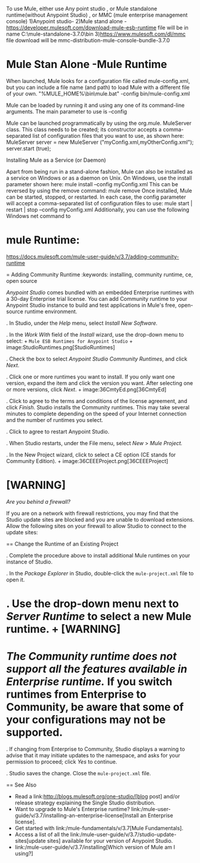 
To use Mule, either use Any point studio , or Mule standalone runtime(without Anypoint Studio) , or MMC (mule enterprise management console)
1)Anypoint studio-
2)Mule stand alone - https://developer.mulesoft.com/download-mule-esb-runtime 
file will be in name C:\mule-standalone-3.7.0\bin
3)https://www.mulesoft.com/dl/mmc
file download will be mmc-distribution-mule-console-bundle-3.7.0

Mule Stan Alone -Mule Runtime
=============================

When launched, Mule looks for a configuration file called
mule-config.xml, but you can include a file name (and path) to load
Mule with a different file of your own.
"%MULE_HOME%\bin\mule.bat" -config bin/mule-config.xml

Mule can be loaded by running it and using any one of its command-line
arguments. The main parameter to use is –config

Mule can be launched programmatically by using the org.mule.
MuleServer class. This class needs to be created; its constructor accepts a
comma-separated list of configuration files that you want to use, as shown
here:
MuleServer server = new MuleServer ("myConfig.xml,myOtherConfig.xml");
server.start (true);


Installing Mule as a Service (or Daemon)

Apart from being run in a stand-alone fashion, Mule can also be installed as
a service on Windows or as a daemon on Unix.
On Windows, use the install parameter shown here:
mule install –config myConfig.xml
This can be reversed by using the remove command:
mule remove
Once installed, Mule can be started, stopped, or restarted. In each case, the
config parameter will accept a comma-separated list of configuration files
to use:
mule start | restart | stop –config myConfig.xml
Additionally, you can use the following Windows net command to



mule Runtime:
============
https://docs.mulesoft.com/mule-user-guide/v/3.7/adding-community-runtime

= Adding Community Runtime
:keywords: installing, community runtime, ce, open source

*Anypoint Studio* comes bundled with an embedded Enterprise runtimes with a 30-day Enterprise trial license. You can add Community runtime to your Anypoint Studio instance to build and test applications in Mule's free, open-source runtime environment.

. In Studio, under the *Help* menu, select *Install New Software.*

. In the *Work With* field of the *Install* wizard, use the drop-down menu to select:
+
`Mule ESB Runtimes for Anypoint Studio`
+
image:StudioRuntimes.png[StudioRuntimes]

. Check the box to select *Anypoint Studio Community Runtimes*, and click *Next*.

. Click one or more runtimes you want to install. If you only want one version, expand the item and click the version you want. After selecting one or more versions, click *Next*.
+
image:36CmtyEd.png[36CmtyEd]

. Click to agree to the terms and conditions of the license agreement, and click *Finish*. Studio installs the Community runtimes. This may take several minutes to complete depending on the speed of your Internet connection and the number of runtimes you select.

. Click to agree to restart Anypoint Studio.

. When Studio restarts, under the File menu, select *New* > *Mule Project.*

. In the New Project wizard, click to select a CE option (CE stands for Community Edition).
+
image:36CEEEProject.png[36CEEEProject]

[WARNING]
====
*Are you behind a firewall?*

If you are on a network with firewall restrictions, you may find that the Studio update sites are blocked and you are unable to download extensions. Allow the following sites on your firewall to allow Studio to connect to the update sites:


== Change the Runtime of an Existing Project

. Complete the procedure above to install additional Mule runtimes on your instance of Studio. 

. In the *Package Explorer* in Studio, double-click the `mule-project.xml` file to open it.

. Use the drop-down menu next to *Server Runtime* to select a new Mule runtime.
+
[WARNING]
====
*The Community runtime does not support all the features available in Enterprise runtime.* If you switch runtimes from Enterprise to Community, be aware that some of your configurations may not be supported.
====
. If changing from Enterprise to Community, Studio displays a warning to advise that it may initiate updates to the namespace, and asks for your permission to proceed; click *Yes* to continue. 

. Studio saves the change. Close the `mule-project.xml` file.

== See Also

* Read a link:http://blogs.mulesoft.org/one-studio/[blog post] and/or release strategy explaining the Single Studio distribution.
* Want to upgrade to Mule's Enterprise runtime? link:/mule-user-guide/v/3.7/installing-an-enterprise-license[Install an Enterprise license].
* Get started with link:/mule-fundamentals/v/3.7[Mule Fundamentals].
* Access a list of all the link:/mule-user-guide/v/3.7/studio-update-sites[update sites] available for your version of Anypoint Studio.
* link:/mule-user-guide/v/3.7/installing[Which version of Mule am I using?]

